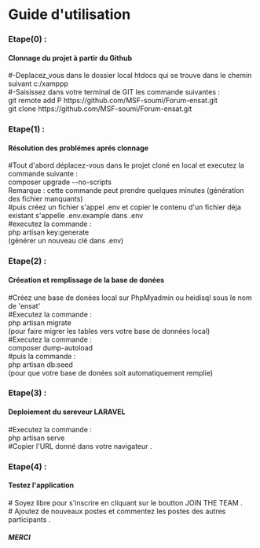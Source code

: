 <h1> Guide d'utilisation </h1>
<h3>Etape(0) :</h3>  <h4>Clonnage du projet à partir du Github </h4>
   #-Deplacez_vous dans le dossier local htdocs qui se trouve dans le chemin suivant c:/xamppp  </br>
   #-Saisissez dans votre terminal de GIT les commande suivantes : </br>
             git remote add P https://github.com/MSF-soumi/Forum-ensat.git </br>
             git clone https://github.com/MSF-soumi/Forum-ensat.git </br>
<h3>Etape(1) :</h3> <h4>Résolution des problémes aprés clonnage </h4>
      #Tout d'abord déplacez-vous dans le projet cloné en local et executez la commande suivante : </br>
            composer upgrade --no-scripts  </br>
       Remarque : cette commande peut prendre quelques minutes (génération des fichier manquants) </br>
      #puis créez un fichier s'appel .env et copier le contenu d'un fichier déja existant s'appelle .env.example dans .env </br>
      #executez la commande :</br>
           php artisan key:generate </br>
       (générer un nouveau clé dans .env)   </br>              
<h3>Etape(2) :</h3><h4>Créeation et remplissage de la base de donées </h4> 
       #Créez une base de donées local sur PhpMyadmin ou heidisql sous le nom de 'ensat' </br>
       #Executez la commande : </br>
            php artisan migrate  </br>
             (pour faire migrer les tables vers votre base de données local) </br>
       #Executez la commande : </br>
           composer dump-autoload </br>
       #puis la commande : </br>
            php artisan db:seed </br>
        (pour que votre base de donées soit automatiquement remplie)</br>
<h3>Etape(3) :</h3><h4>Deploiement du sereveur LARAVEL</h4>
        #Executez la commande :</br>
            php artisan serve </br>
        #Copier l'URL donné dans votre navigateur . </br>
<h3>Etape(4) : </h3><h4>Testez l'application </h4>
        # Soyez libre pour s'inscrire en cliquant sur le boutton JOIN THE TEAM . </br>
        # Ajoutez de nouveaux postes et commentez les postes des autres participants .</br>
                                                                                                          <h5> MERCI <h5> 
